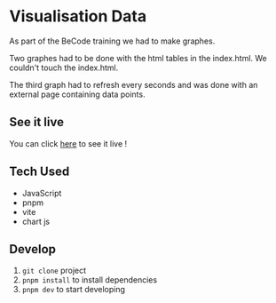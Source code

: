 # Visualisation Data

As part of the BeCode training we had to make graphes.

Two graphes had to be done with the html tables in the index.html. We couldn't touch the index.html.

The third graph had to refresh every seconds and was done with an external page containing data points.

## See it live

You can click [here](https://louisevst.github.io/visualisation-data/) to see it live !

## Tech Used

- JavaScript
- pnpm
- vite
- chart js

## Develop

1. `git clone` project
2. `pnpm install` to install dependencies
3. `pnpm dev` to start developing
